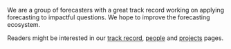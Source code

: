 We are a group of forecasters with a great track record working on applying forecasting to impactful questions. We hope to improve the forecasting ecosystem.

Readers might be interested in our [track record](/track-record), [people](/people) and [projects](/projects) pages.
